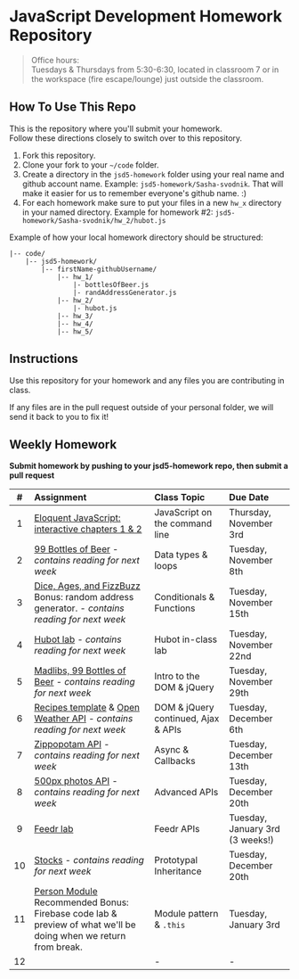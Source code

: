 JavaScript Development Homework Repository
=============================

> Office hours:<br>
Tuesdays & Thursdays from 5:30-6:30, located in classroom 7 or in the workspace (fire escape/lounge) just outside the classroom.

How To Use This Repo
-----------------------

This is the repository where you'll submit your homework.    
Follow these directions closely to switch over to this repository.

1. Fork this repository.
2. Clone your fork to your ```~/code``` folder.
3. Create a directory in the ```jsd5-homework``` folder using your real name and github account name. Example: ```jsd5-homework/Sasha-svodnik```. That will make it easier for us to remember everyone's github name. :)
4. For each homework make sure to put your files in a new `hw_x` directory in your named directory. Example for homework #2: `jsd5-homework/Sasha-svodnik/hw_2/hubot.js`

Example of how your local homework directory should be structured:


    |-- code/   
        |-- jsd5-homework/
            |-- firstName-githubUsername/
                |-- hw_1/
                    |- bottlesOfBeer.js
                    |- randAddressGenerator.js
                |-- hw_2/
                    |- hubot.js
                |-- hw_3/
                |-- hw_4/
                |-- hw_5/


Instructions
-------------

Use this repository for your homework and any files you are contributing in class.

If any files are in the pull request outside of your personal folder, we will send it back to you to fix it!

Weekly Homework
----------------

**Submit homework by pushing to your jsd5-homework repo, then submit a pull request**

 \#       | Assignment | Class Topic | Due Date
 :------: | :--------- | :---------- | :-------
 1 | [Eloquent JavaScript: interactive chapters 1 & 2](https://github.com/svodnik/sfjs5/tree/master/01-command-line-JS) | JavaScript on the command line | Thursday, November 3rd
 2 | [99 Bottles of Beer](https://github.com/svodnik/sfjs5/tree/master/02-data-types-loops) - _contains reading for next week_ | Data types & loops | Tuesday, November 8th
 3 | [Dice, Ages, and FizzBuzz](https://github.com/svodnik/sfjs5/tree/master/03-conditionals-functions) <br>Bonus: random address generator. - _contains reading for next week_ | Conditionals & Functions | Tuesday, November 15th
 4 | [Hubot lab](https://github.com/svodnik/sfjs5/tree/master/05-slackbot-lab) _- contains reading for next week_ | Hubot in-class lab | Tuesday, November 22nd
 5 | [Madlibs, 99 Bottles of Beer](https://github.com/svodnik/sfjs5/tree/master/07-dom-jquery-intro) - _contains reading for next week_ | Intro to the DOM & jQuery | Tuesday, November 29th
 6 | [Recipes template](https://github.com/svodnik/sfjs5/tree/master/08-dom-jquery-cont) & [Open Weather API](https://github.com/svodnik/sfjs5/tree/master/09-ajax-apis) - _contains reading for next week_ | DOM & jQuery continued, Ajax & APIs | Tuesday, December 6th
 7 | [Zippopotam API](https://github.com/svodnik/sfjs5/tree/master/10-async-callbacks) - _contains reading for next week_ | Async & Callbacks | Tuesday, December 13th
 8 | [500px photos API](https://github.com/svodnik/sfjs5/tree/master/11-advanced-apis) - _contains reading for next week_ | Advanced APIs | Tuesday, December 20th
 9 | [Feedr lab](https://github.com/svodnik/sfjs5/tree/master/12-feedr-lab) | Feedr APIs | Tuesday, January 3rd (3 weeks!)
 10| [Stocks](https://github.com/svodnik/sfjs5/tree/master/13-prototypal-inheritance) - _contains reading for next week_ |  Prototypal Inheritance | Tuesday, December 20th
 11| [Person Module](https://github.com/svodnik/sfjs5/tree/master/14-module-pattern-this) <br>Recommended Bonus: Firebase code lab & preview of what we'll be doing when we return from break. | Module pattern & `.this` | Tuesday, January 3rd
 12|  | - | -
